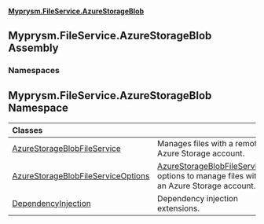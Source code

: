 #### [Myprysm.FileService.AzureStorageBlob](index.md 'index')

## Myprysm.FileService.AzureStorageBlob Assembly
### Namespaces

<a name='Myprysm.FileService.AzureStorageBlob'></a>

## Myprysm.FileService.AzureStorageBlob Namespace

| Classes | |
| :--- | :--- |
| [AzureStorageBlobFileService](Myprysm.FileService.AzureStorageBlob.AzureStorageBlobFileService.md 'Myprysm.FileService.AzureStorageBlob.AzureStorageBlobFileService') | Manages files with a remote Azure Storage account. |
| [AzureStorageBlobFileServiceOptions](Myprysm.FileService.AzureStorageBlob.AzureStorageBlobFileServiceOptions.md 'Myprysm.FileService.AzureStorageBlob.AzureStorageBlobFileServiceOptions') | [AzureStorageBlobFileService](Myprysm.FileService.AzureStorageBlob.AzureStorageBlobFileService.md 'Myprysm.FileService.AzureStorageBlob.AzureStorageBlobFileService') options to manage files with an Azure Storage account. |
| [DependencyInjection](Myprysm.FileService.AzureStorageBlob.DependencyInjection.md 'Myprysm.FileService.AzureStorageBlob.DependencyInjection') | Dependency injection extensions. |
